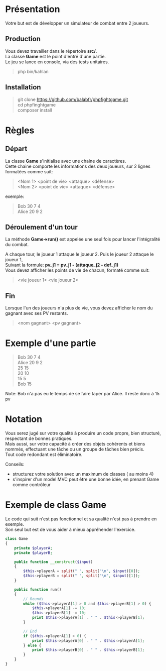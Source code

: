# Présentation

Votre but est de développer un simulateur de combat entre 2 joueurs.

## Production

Vous devez travailler dans le répertoire **src/**.\
La classe **Game** est le point d'entré d'une partie.\
Le jeu se lance en console, via des tests unitaires.
> php bin/kahlan

## Installation

> git clone https://github.com/balabfr/phpfightgame.git \
> cd phpfinghtgame \
> composer install

# Règles

## Départ
La classe **Game** s'initialise avec une chaine de caractères.\
Cette chaine comporte les informations des deux joueurs, sur 2 lignes formatées comme suit:
> \<Nom 1> \<point de vie> \<attaque> \<défense>\
> \<Nom 2> \<point de vie> \<attaque> \<défense>

exemple:
>    Bob 30 7 4 \
>    Alice 20 9 2

## Déroulement d'un tour
La méthode **Game->run()** est appelée une seul fois pour lancer l'intégralité du combat.

A chaque tour, 
le joueur 1 attaque le joueur 2. Puis le joueur 2 attaque le joueur 1,\
Suivant la formule: **pv_j1 = pv_j1 - (attaque_j2 - def_j1)** \
Vous devez afficher les points de vie de chacun, formaté comme suit:
> \<vie joueur 1> \<vie joueur 2>

## Fin
Lorsque l'un des joueurs n'a plus de vie, vous devez afficher le nom du gagnant avec ses PV restants.
> \<nom gagnant> \<pv gagnant>


# Exemple d'une partie

> Bob 30 7 4 \
> Alice 20 9 2 \
> 25 15 \
> 20 10 \
> 15 5 \
> Bob 15

Note: Bob n'a pas eu le temps de se faire taper par Alice. Il reste donc à 15 pv

# Notation

Vous serez jugé sur votre qualité à produire un code propre, bien structuré, respectant de bonnes pratiques.\
Mais aussi, sur votre capacité à créer des objets cohérents et biens nommés, effectuant une tâche ou un groupe de tâches bien précis.\
Tout code redondant est éliminatoire.

Conseils:
* structurez votre solution avec un maximum de classes ( au moins 4)
* s'inspirer d'un model MVC peut être une bonne idée, en prenant Game comme contrôleur

# Exemple de class Game 

Le code qui suit n'est pas fonctionnel et sa qualité n'est pas à prendre en exemple.\
Son seul but est de vous aider à mieux appréhender l'exercice.
```php
class Game
{
    private $playerA;
    private $playerB;

    public function __construct($input)
    {
        $this->playerA = split(" ", split("\n", $input)[0]);
        $this->playerB = split(" ", split("\n", $input)[1]);
    }

    public function run()
    {
        // Rounds
        while ($this->playerA[1] > 0 and $this->playerB[1] > 0) {
            $this->playerA[1] -= 10;
            $this->playerB[1] -= 10;
            print $this->playerA[1] . " " . $this->playerB[1];
        }

        // End
        if ($this->playerA[1] > 0) {
            print $this->playerA[0] . " " . $this->playerA[1];
        } else {
            print $this->playerB[0] . " " . $this->playerB[1];
        }
    }
}
```
